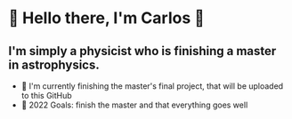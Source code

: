 # :space_invader: Hello there, I'm Carlos :space_invader:
## I'm simply a physicist who is finishing a master in astrophysics.

- 🔭 I'm currently finishing the master's final project, that will be uploaded to this GitHub
- 🥅 2022 Goals: finish the master and that everything goes well
